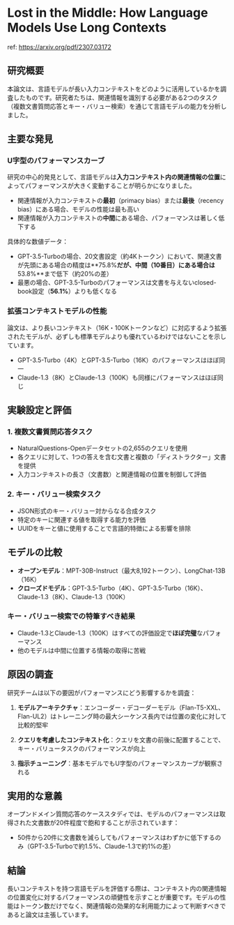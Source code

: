 # Lost in the Middle: How Language Models Use Long Contexts

ref: <https://arxiv.org/pdf/2307.03172>

## 研究概要

本論文は、言語モデルが長い入力コンテキストをどのように活用しているかを調査したものです。研究者たちは、関連情報を識別する必要がある2つのタスク（複数文書質問応答とキー・バリュー検索）を通じて言語モデルの能力を分析しました。

## 主要な発見

### U字型のパフォーマンスカーブ

研究の中心的発見として、言語モデルは**入力コンテキスト内の関連情報の位置**によってパフォーマンスが大きく変動することが明らかになりました。

- 関連情報が入力コンテキストの**最初**（primacy bias）または**最後**（recency bias）にある場合、モデルの性能は最も高い
- 関連情報が入力コンテキストの**中間**にある場合、パフォーマンスは著しく低下する

具体的な数値データ：

- GPT-3.5-Turboの場合、20文書設定（約4Kトークン）において、関連文書が先頭にある場合の精度は**75.8%**だが、中間（10番目）にある場合は**53.8%**まで低下（約20%の差）
- 最悪の場合、GPT-3.5-Turboのパフォーマンスは文書を与えないclosed-book設定（**56.1%**）よりも低くなる

### 拡張コンテキストモデルの性能

論文は、より長いコンテキスト（16K・100Kトークンなど）に対応するよう拡張されたモデルが、必ずしも標準モデルよりも優れているわけではないことを示しています。

- GPT-3.5-Turbo（4K）とGPT-3.5-Turbo（16K）のパフォーマンスはほぼ同一
- Claude-1.3（8K）とClaude-1.3（100K）も同様にパフォーマンスはほぼ同じ

## 実験設定と評価

### 1. 複数文書質問応答タスク

- NaturalQuestions-Openデータセットの2,655のクエリを使用
- 各クエリに対して、1つの答えを含む文書と複数の「ディストラクター」文書を提供
- 入力コンテキストの長さ（文書数）と関連情報の位置を制御して評価

### 2. キー・バリュー検索タスク

- JSON形式のキー・バリュー対からなる合成タスク
- 特定のキーに関連する値を取得する能力を評価
- UUIDをキーと値に使用することで言語的特徴による影響を排除

## モデルの比較

- **オープンモデル**：MPT-30B-Instruct（最大8,192トークン）、LongChat-13B（16K）
- **クローズドモデル**：GPT-3.5-Turbo（4K）、GPT-3.5-Turbo（16K）、Claude-1.3（8K）、Claude-1.3（100K）

### キー・バリュー検索での特筆すべき結果

- Claude-1.3とClaude-1.3（100K）はすべての評価設定で**ほぼ完璧**なパフォーマンス
- 他のモデルは中間に位置する情報の取得に苦戦

## 原因の調査

研究チームは以下の要因がパフォーマンスにどう影響するかを調査：

1. **モデルアーキテクチャ**：エンコーダー・デコーダーモデル（Flan-T5-XXL、Flan-UL2）はトレーニング時の最大シーケンス長内では位置の変化に対して比較的堅牢

2. **クエリを考慮したコンテキスト化**：クエリを文書の前後に配置することで、キー・バリュータスクのパフォーマンスが向上

3. **指示チューニング**：基本モデルでもU字型のパフォーマンスカーブが観察される

## 実用的な意義

オープンドメイン質問応答のケーススタディでは、モデルのパフォーマンスは取得された文書数が20件程度で飽和することが示されています：

- 50件から20件に文書数を減らしてもパフォーマンスはわずかに低下するのみ（GPT-3.5-Turboで約1.5%、Claude-1.3で約1%の差）

## 結論

長いコンテキストを持つ言語モデルを評価する際は、コンテキスト内の関連情報の位置変化に対するパフォーマンスの頑健性を示すことが重要です。モデルの性能はトークン数だけでなく、関連情報の効果的な利用能力によって判断すべきであると論文は主張しています。
